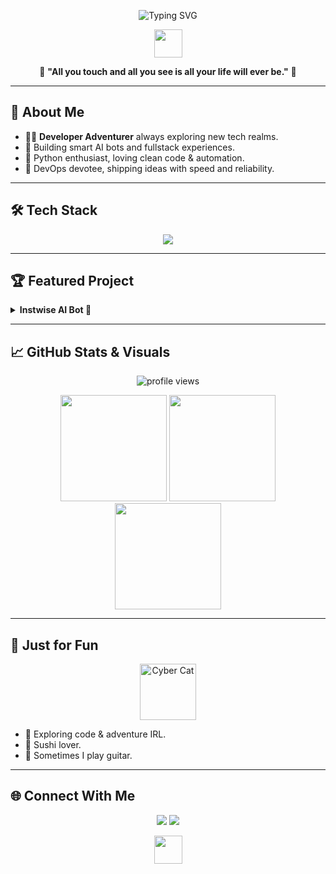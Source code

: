 <!-- Sushi057's Profile README -->

<p align="center">
  <img src="https://readme-typing-svg.demolab.com?font=Fira+Code&weight=500&size=27&pause=1000&color=00FFD6&background=00000000&center=true&vCenter=true&width=435&lines=Hi%2C+I'm+sushi057+%F0%9F%8D%A3;Developer+Adventurer;AI+%7C+Python+%7C+Fullstack+%7C+DevOps" alt="Typing SVG" />
</p>

<!-- Decorative Divider -->
<p align="center">
  <img src="https://cdn.jsdelivr.net/gh/sushi057/sushi057@main/assets/wave-divider.svg" height="45" />
</p>

<div align="center">

🌟 **"All you touch and all you see is all your life will ever be."** 🌟

</div>

---

## 🧭 About Me

- 🧑‍💻 **Developer Adventurer** always exploring new tech realms.
- 🤖 Building smart AI bots and fullstack experiences.
- 🐍 Python enthusiast, loving clean code & automation.
- 🚀 DevOps devotee, shipping ideas with speed and reliability.

---

## 🛠️ Tech Stack

<p align="center">
  <img src="https://skillicons.dev/icons?i=python,js,ts,react,nodejs,docker,kubernetes,aws,linux,git" />
</p>

---

## 🏆 Featured Project

<details>
  <summary><b>Instwise AI Bot 🤖</b></summary>
  <p>
    An intelligent assistant designed to make your workflow smarter, faster, and more personal.<br>
    <a href="https://github.com/sushi057/InstWise-customer-bot"><img src="https://img.shields.io/github/stars/sushi057/instwise-ai-bot?style=social" alt="GitHub Repo stars" /></a>
  </p>
</details>

---

## 📈 GitHub Stats & Visuals

<p align="center">
  <img src="https://komarev.com/ghpvc/?username=sushi057&label=Profile%20views&color=00FFD6&style=flat-square" alt="profile views" />
</p>

<div align="center">
  <img src="https://github-readme-stats.vercel.app/api?username=sushi057&show_icons=true&count_private=true&theme=radical&hide_border=true" height="170" />
  <img src="https://github-readme-streak-stats.herokuapp.com/?user=sushi057&theme=radical&hide_border=true" height="170" />
  <img src="https://github-readme-stats.vercel.app/api/top-langs/?username=sushi057&layout=compact&theme=radical&hide_border=true" height="170" />
</div>

---

## 🎨 Just for Fun

<p align="center">
  <img src="https://cdn.jsdelivr.net/gh/sushi057/sushi057@main/assets/cyber-cat.gif" height="90" alt="Cyber Cat" />
</p>

- 🌄 Exploring code & adventure IRL.
- 🥑 Sushi lover.
- 🎸 Sometimes I play guitar.

---

## 🌐 Connect With Me

<p align="center">
  <a href="https://www.linkedin.com/in/sushi057"><img src="https://img.shields.io/badge/LinkedIn-00FFD6?style=for-the-badge&logo=linkedin&logoColor=white" /></a>
  <a href="mailto:suvash2077@gmail.com"><img src="https://img.shields.io/badge/Email-282828?style=for-the-badge&logo=gmail&logoColor=white" /></a>
</p>

<!-- Decorative Divider -->
<p align="center">
  <img src="https://cdn.jsdelivr.net/gh/sushi057/sushi057@main/assets/wave-divider.svg" height="45" />
</p>

